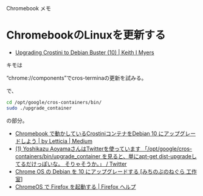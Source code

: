 Chromebook メモ

# ChromebookのLinuxを更新する

- [Upgrading Crostini to Debian Buster (10) | Keith I Myers](https://kmyers.me/blog/chromeos/upgrading-crostini-to-debian-buster-10/)

キモは

“chrome://components”でcros-terminaの更新を試みる。

で、

```sh
cd /opt/google/cros-containers/bin/
sudo ./upgrade_container
```

の部分。

- [Chromebook で動かしているCrostiniコンテナをDebian 10 にアップグレードしよう | by Letticia | Medium](https://medium.com/@m31mac/chromebook-%E3%81%A7%E5%8B%95%E3%81%8B%E3%81%97%E3%81%A6%E3%81%84%E3%82%8Bcrostini%E3%82%B3%E3%83%B3%E3%83%86%E3%83%8A%E3%82%92debian-10-%E3%81%AB%E3%82%A2%E3%83%83%E3%83%97%E3%82%B0%E3%83%AC%E3%83%BC%E3%83%89%E3%81%97%E3%82%88%E3%81%86-42369f5246fd)
- [(1) Yoshikazu AoyamaさんはTwitterを使っています 「/opt/google/cros-containers/bin/upgrade_container を見ると、単にapt-get dist-upgradeしてるだけっぽいな。 そりゃそうか。」 / Twitter](https://twitter.com/blauerberg/status/1286195586442526720)
- [Chrome OS の Debian を 10 にアップグレードする [みちのぶのねぐら 工作室]](https://michinobu.jp/tec/dialy/chromeosdebianupgradeto10)
- [ChromeOS で Firefox を起動する | Firefox ヘルプ](https://support.mozilla.org/ja/kb/run-firefox-chromeos)
